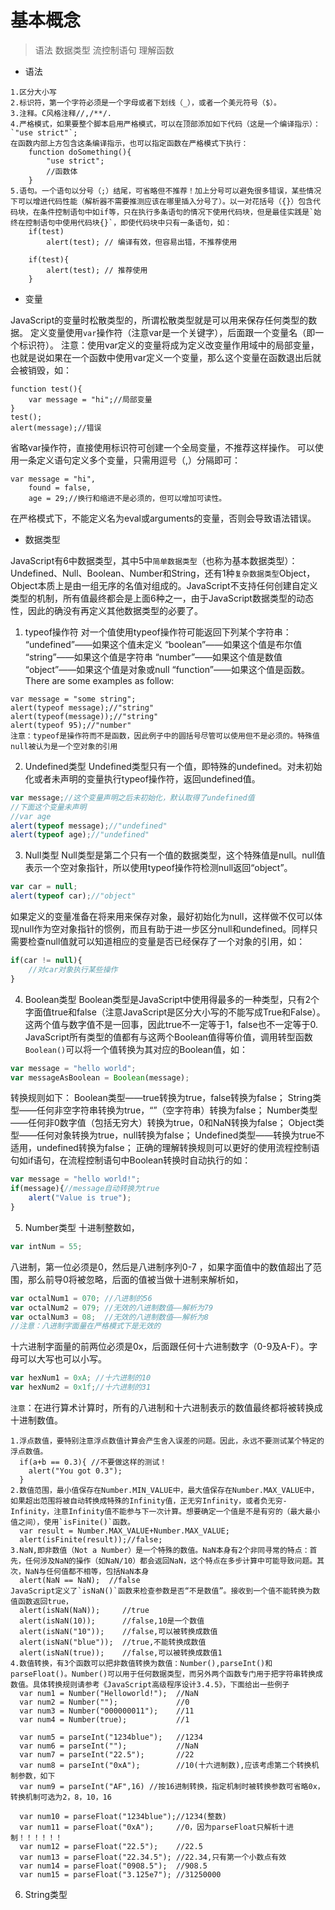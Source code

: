 # 基本概念
> 语法
> 数据类型
> 流控制语句
> 理解函数

- 语法
```
1.区分大小写
2.标识符，第一个字符必须是一个字母或者下划线（_），或者一个美元符号（$）。
3.注释。C风格注释//,/**/.
4.严格模式，如果要整个脚本启用严格模式，可以在顶部添加如下代码（这是一个编译指示）：`"use strict"`;
在函数内部上方包含这条编译指示，也可以指定函数在严格模式下执行：
    function doSomething(){
        "use strict";
        //函数体
    }
5.语句。一个语句以分号（;）结尾，可省略但不推荐！加上分号可以避免很多错误，某些情况下可以增进代码性能（解析器不需要推测应该在哪里插入分号了）。以一对花括号（{}）包含代码块，在条件控制语句中如if等，只在执行多条语句的情况下使用代码块，但是最佳实践是`始终在控制语句中使用代码块{}`，即使代码块中只有一条语句，如：
    if(test)
        alert(test); // 编译有效，但容易出错，不推荐使用

    if(test){
        alert(test); // 推荐使用
    }
```

- 变量

JavaScript的变量时松散类型的，所谓松散类型就是可以用来保存任何类型的数据。
定义变量使用`var`操作符（注意var是一个关键字），后面跟一个变量名（即一个标识符）。
注意：使用var定义的变量将成为定义改变量作用域中的局部变量，也就是说如果在一个函数中使用var定义一个变量，那么这个变量在函数退出后就会被销毁，如：
```
function test(){
    var message = "hi";//局部变量
}
test();
alert(message);//错误
```
省略var操作符，直接使用标识符可创建一个全局变量，不推荐这样操作。
可以使用一条定义语句定义多个变量，只需用逗号（,）分隔即可：
```
var message = "hi",
    found = false,
    age = 29;//换行和缩进不是必须的，但可以增加可读性。
```
在严格模式下，不能定义名为eval或arguments的变量，否则会导致语法错误。

- 数据类型

JavaScript有6中数据类型，其中5中`简单数据类型`（也称为基本数据类型）：Undefined、Null、Boolean、Number和String，还有1种`复杂数据类型`Object，Object本质上是由一组无序的名值对组成的。JavaScript不支持任何创建自定义类型的机制，所有值最终都会是上面6种之一，由于JavaScript数据类型的动态性，因此的确没有再定义其他数据类型的必要了。
1. typeof操作符
  对一个值使用typeof操作符可能返回下列某个字符串：
  “undefined”——如果这个值未定义
  “boolean”——如果这个值是布尔值
  “string”——如果这个值是字符串
  “number”——如果这个值是数值
  “object”——如果这个值是对象或null
  “function”——如果这个值是函数。There are some examples as follow:
```
var message = "some string";
alert(typeof message);//"string"
alert(typeof(message));//"string"
alert(typeof 95);//"number"
注意：typeof是操作符而不是函数，因此例子中的圆括号尽管可以使用但不是必须的。特殊值null被认为是一个空对象的引用
```
2. Undefined类型
  Undefined类型只有一个值，即特殊的undefined。对未初始化或者未声明的变量执行typeof操作符，返回undefined值。
```javascript
var message;//这个变量声明之后未初始化，默认取得了undefined值
//下面这个变量未声明
//var age
alert(typeof message);//"undefined"
alert(typeof age);//"undefined"
```
3. Null类型
  Null类型是第二个只有一个值的数据类型，这个特殊值是null。null值表示一个空对象指针，所以使用typeof操作符检测null返回“object”。
```javascript
var car = null;
alert(typeof car);//"object"
```
如果定义的变量准备在将来用来保存对象，最好初始化为null，这样做不仅可以体现null作为空对象指针的惯例，而且有助于进一步区分null和undefined。同样只需要检查null值就可以知道相应的变量是否已经保存了一个对象的引用，如：
```javascript
if(car != null){
    //对car对象执行某些操作
}
```
4. Boolean类型
  Boolean类型是JavaScript中使用得最多的一种类型，只有2个字面值true和false（注意JavaScript是区分大小写的不能写成True和False）。这两个值与数字值不是一回事，因此true不一定等于1，false也不一定等于0.
  JavaScript所有类型的值都有与这两个Boolean值得等价值，调用转型函数`Boolean()`可以将一个值转换为其对应的Boolean值，如：
```javascript
var message = "hello world";
var messageAsBoolean = Boolean(message);
```
转换规则如下：
Boolean类型——true转换为true，false转换为false；
String类型——任何非空字符串转换为true，“”（空字符串）转换为false；
Number类型——任何非0数字值（包括无穷大）转换为true，0和NaN转换为false；
Object类型——任何对象转换为true，null转换为false；
Undefined类型——转换为true不适用，undefined转换为false；
正确的理解转换规则可以更好的使用流程控制语句如if语句，在流程控制语句中Boolean转换时自动执行的如：
```javascript
var message = "hello world!";
if(message){//message自动转换为true
    alert("Value is true");
}
```
5. Number类型
十进制整数如，
```javascript
var intNum = 55;
```
八进制，第一位必须是0，然后是八进制序列0-7 ，如果字面值中的数值超出了范围，那么前导0将被忽略，后面的值被当做十进制来解析如，
```javascript
var octalNum1 = 070; //八进制的56
var octalNum2 = 079; //无效的八进制数值——解析为79
var octalNum3 = 08;  //无效的八进制数值——解析为8
//注意：八进制字面量在严格模式下是无效的
```
十六进制字面量的前两位必须是0x，后面跟任何十六进制数字（0-9及A-F）。字母可以大写也可以小写。
```javascript
var hexNum1 = 0xA; //十六进制的10
var hexNum2 = 0x1f;//十六进制的31
```
`注意`：在进行算术计算时，所有的八进制和十六进制表示的数值最终都将被转换成十进制数值。
```
1.浮点数值，要特别注意浮点数值计算会产生舍入误差的问题。因此，永远不要测试某个特定的浮点数值。
  if(a+b == 0.3){ //不要做这样的测试！
    alert("You got 0.3");
  }
2.数值范围，最小值保存在Number.MIN_VALUE中，最大值保存在Number.MAX_VALUE中，如果超出范围将被自动转换成特殊的Infinity值，正无穷Infinity，或者负无穷-Infinity，注意Infinity值不能参与下一次计算。想要确定一个值是不是有穷的（最大最小值之间），使用`isFinite()`函数。
  var result = Number.MAX_VALUE+Number.MAX_VALUE;
  alert(isFinite(result));//false;
3.NaN,即非数值（Not a Number）是一个特殊的数值。NaN本身有2个非同寻常的特点：首先，任何涉及NaN的操作（如NaN/10）都会返回NaN，这个特点在多步计算中可能导致问题。其次，NaN与任何值都不相等，包括NaN本身
  alert(NaN == NaN);  //false
JavaScript定义了`isNaN()`函数来检查参数是否“不是数值”。接收到一个值不能转换为数值函数返回true，
  alert(isNaN(NaN));     //true
  alert(isNaN(10));      //false,10是一个数值
  alert(isNaN("10"));    //false,可以被转换成数值
  alert(isNaN("blue"));  //true,不能转换成数值
  alert(isNaN(true));    //false,可以被转换成数值1
4.数值转换，有3个函数可以把非数值转换为数值：Number(),parseInt()和parseFloat()。Number()可以用于任何数据类型，而另外两个函数专门用于把字符串转换成数值。具体转换规则请参考《JavaScript高级程序设计3.4.5》，下面给出一些例子
  var num1 = Number("Helloworld!");  //NaN
  var num2 = Number("");             //0
  var num3 = Number("000000011");    //11
  var num4 = Number(true);           //1

  var num5 = parseInt("1234blue");   //1234
  var num6 = parseInt("");           //NaN
  var num7 = parseInt("22.5");       //22
  var num8 = parseInt("0xA");        //10(十六进制数),应该考虑第二个转换机制参数，如下
  var num9 = parseInt("AF",16) //按16进制转换，指定机制时被转换参数可省略0x，转换机制可选为2，8，10，16

  var num10 = parseFloat("1234blue");//1234(整数)
  var num11 = parseFloat("0xA");     //0，因为parseFloat只解析十进制！！！！！！
  var num12 = parseFloat("22.5");    //22.5
  var num13 = parseFloat("22.34.5"); //22.34,只有第一个小数点有效
  var num14 = parseFloat("0908.5");  //908.5
  var num15 = parseFloat("3.125e7"); //31250000
```
6. String类型



